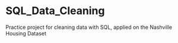# SQL_Data_Cleaning
Practice project for cleaning data with SQL, applied on the Nashville Housing Dataset
